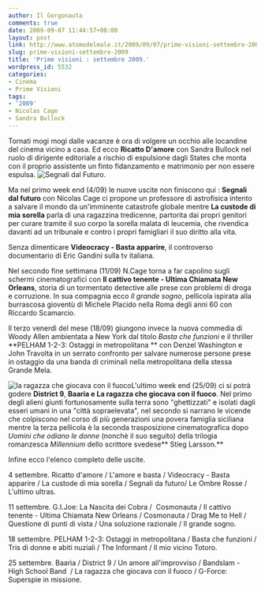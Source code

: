 ```yaml
---
author: Il Gorgonauta
comments: true
date: 2009-09-07 11:44:57+00:00
layout: post
link: http://www.atomodelmale.it/2009/09/07/prime-visioni-settembre-2009/
slug: prime-visioni-settembre-2009
title: 'Prime visioni : settembre 2009.'
wordpress_id: 5532
categories:
- Cinema
- Prime Visioni
tags:
- '2009'
- Nicolas Cage
- Sandra Bullock
---
```


Tornati mogi mogi dalle vacanze è ora di volgere un occhio alle locandine del cinema vicino a casa. Ed ecco **Ricatto D'amore** con Sandra Bullock nel ruolo di dirigente editoriale a rischio di espulsione dagli States che monta con il proprio assistente un finto fidanzamento e matrimonio per non essere espulsa. ![Segnali dal Futuro.](http://www.atomodelmale.it/wp-content/uploads/2009/09/Segnali-dal-Futuro..jpg)

Ma nel primo week end (4/09) le nuove uscite non finiscono qui : **Segnali dal futuro** con Nicolas Cage ci propone un professore di astrofisica intento a salvare il mondo da un'imminente catastrofe globale mentre **La custode di mia sorella** parla di una ragazzina tredicenne, partorita dai propri genitori per curare tramite il suo corpo la sorella malata di leucemia, che rivendica davanti ad un tribunale e contro i propri famigliari il suo diritto alla vita.

Senza dimenticare **Videocracy - Basta apparire**, il controverso documentario di Eric Gandini sulla tv italiana.

Nel secondo fine settimana (11/09) N.Cage torna a far capolino sugli schermi cinematografici con **Il cattivo tenente - Ultima Chiamata New Orleans**, storia di un tormentato detective alle prese con problemi di droga e corruzione. In sua compagnia ecco _Il grande sogno_, pellicola ispirata alla burrascosa gioventù di Michele Placido nella Roma degli anni 60 con Riccardo Scamarcio.

<!-- more -->


Il terzo venerdì del mese (18/09) giungono invece la nuova commedia di Woody Allen ambientata a New York dal titolo _Basta che funzioni_ e il thriller **PELHAM 1-2-3: Ostaggi in metropolitana ** con Denzel Washington e John Travolta in un serrato confronto per salvare numerose persone prese in ostaggio da una banda di criminali nella metropolitana della stessa Grande Mela.

![la ragazza che giocava con il fuoco](http://www.atomodelmale.it/wp-content/uploads/2009/09/la-ragazza-che-giocava-con-il-fuoco.jpg)L'ultimo week end (25/09) ci si potrà godere **District 9**, **Baaria **e** La ragazza che giocava con il fuoco**. Nel primo degli alieni giunti fortunosamente sulla terra sono "ghettizzati" e isolati dagli esseri umani in una "città sopraelevata", nel secondo si narrano le vicende che colpiscono nel corso di più generazioni una povera famiglia siciliana mentre la terza pellicola è la seconda trasposizione cinematografica dopo _Uomini che odiano le donne_ (nonchè il suo seguito) della trilogia romanzesca _Millennium_ dello scrittore svedese** Stieg Larsson.**

Infine ecco l'elenco completo delle uscite.

4 settembre. Ricatto d'amore / L'amore e basta / Videocracy - Basta apparire / La custode di mia sorella / Segnali da futuro/ Le Ombre Rosse / L'ultimo ultras.

11 settembre. G.I.Joe: La Nascita dei Cobra /  Cosmonauta / Il cattivo tenente - Ultima Chiamata New Orleans / Cosmonauta / Drag Me to Hell / Questione di punti di vista / Una soluzione razionale / Il grande sogno.

18 settembre. PELHAM 1-2-3: Ostaggi in metropolitana / Basta che funzioni / Tris di donne e abiti nuziali / The Informant / Il mio vicino Totoro.

25 settembre. Baarìa / District 9 / Un amore all'improvviso / Bandslam - High School Band  / La ragazza che giocava con il fuoco / G-Force: Superspie in missione.
